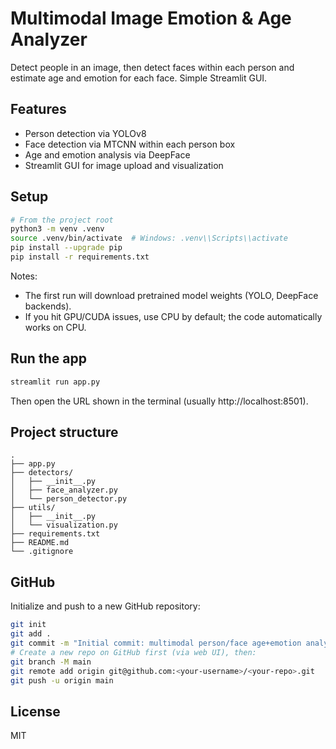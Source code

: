 # Multimodal Image Emotion & Age Analyzer

Detect people in an image, then detect faces within each person and estimate age and emotion for each face. Simple Streamlit GUI.

## Features
- Person detection via YOLOv8
- Face detection via MTCNN within each person box
- Age and emotion analysis via DeepFace
- Streamlit GUI for image upload and visualization

## Setup
```bash
# From the project root
python3 -m venv .venv
source .venv/bin/activate  # Windows: .venv\\Scripts\\activate
pip install --upgrade pip
pip install -r requirements.txt
```

Notes:
- The first run will download pretrained model weights (YOLO, DeepFace backends).
- If you hit GPU/CUDA issues, use CPU by default; the code automatically works on CPU.

## Run the app
```bash
streamlit run app.py
```
Then open the URL shown in the terminal (usually http://localhost:8501).

## Project structure
```
.
├── app.py
├── detectors/
│   ├── __init__.py
│   ├── face_analyzer.py
│   └── person_detector.py
├── utils/
│   ├── __init__.py
│   └── visualization.py
├── requirements.txt
├── README.md
└── .gitignore
```

## GitHub
Initialize and push to a new GitHub repository:
```bash
git init
git add .
git commit -m "Initial commit: multimodal person/face age+emotion analyzer"
# Create a new repo on GitHub first (via web UI), then:
git branch -M main
git remote add origin git@github.com:<your-username>/<your-repo>.git
git push -u origin main
```

## License
MIT
